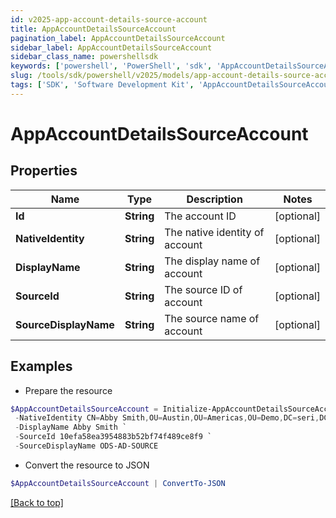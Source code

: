 ```yaml
---
id: v2025-app-account-details-source-account
title: AppAccountDetailsSourceAccount
pagination_label: AppAccountDetailsSourceAccount
sidebar_label: AppAccountDetailsSourceAccount
sidebar_class_name: powershellsdk
keywords: ['powershell', 'PowerShell', 'sdk', 'AppAccountDetailsSourceAccount', 'V2025AppAccountDetailsSourceAccount'] 
slug: /tools/sdk/powershell/v2025/models/app-account-details-source-account
tags: ['SDK', 'Software Development Kit', 'AppAccountDetailsSourceAccount', 'V2025AppAccountDetailsSourceAccount']
---
```



# AppAccountDetailsSourceAccount

## Properties

Name | Type | Description | Notes
------------ | ------------- | ------------- | -------------
**Id** | **String** | The account ID | [optional] 
**NativeIdentity** | **String** | The native identity of account | [optional] 
**DisplayName** | **String** | The display name of account | [optional] 
**SourceId** | **String** | The source ID of account | [optional] 
**SourceDisplayName** | **String** | The source name of account | [optional] 

## Examples

- Prepare the resource
```powershell
$AppAccountDetailsSourceAccount = Initialize-AppAccountDetailsSourceAccount  -Id fbf4f72280304f1a8bc808fc2a3bcf7b `
 -NativeIdentity CN=Abby Smith,OU=Austin,OU=Americas,OU=Demo,DC=seri,DC=acme,DC=com `
 -DisplayName Abby Smith `
 -SourceId 10efa58ea3954883b52bf74f489ce8f9 `
 -SourceDisplayName ODS-AD-SOURCE
```

- Convert the resource to JSON
```powershell
$AppAccountDetailsSourceAccount | ConvertTo-JSON
```


[[Back to top]](#) 

